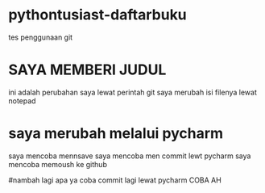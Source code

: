 # pythontusiast-daftarbuku
tes penggunaan git

# SAYA MEMBERI JUDUL
ini adalah perubahan saya lewat perintah git
saya merubah isi filenya lewat notepad

# saya merubah melalui pycharm
saya mencoba mennsave
saya mencoba men commit lewt pycharm
saya mencoba memoush ke github

#nambah lagi apa ya
coba commit lagi lewat pycharm
COBA AH